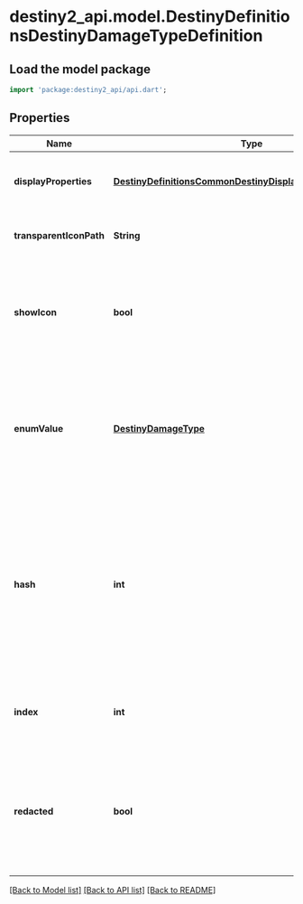 # destiny2_api.model.DestinyDefinitionsDestinyDamageTypeDefinition

## Load the model package
```dart
import 'package:destiny2_api/api.dart';
```

## Properties
Name | Type | Description | Notes
------------ | ------------- | ------------- | -------------
**displayProperties** | [**DestinyDefinitionsCommonDestinyDisplayPropertiesDefinition**](DestinyDefinitionsCommonDestinyDisplayPropertiesDefinition.md) | The description of the damage type, icon etc... | [optional] [default to null]
**transparentIconPath** | **String** | A variant of the icon that is transparent and colorless. | [optional] [default to null]
**showIcon** | **bool** | If TRUE, the game shows this damage type&#39;s icon. Otherwise, it doesn&#39;t. Whether you show it or not is up to you. | [optional] [default to null]
**enumValue** | [**DestinyDamageType**](DestinyDamageType.md) | We have an enumeration for damage types for quick reference. This is the current definition&#39;s damage type enum value. | [optional] [default to null]
**hash** | **int** | The unique identifier for this entity. Guaranteed to be unique for the type of entity, but not globally.  When entities refer to each other in Destiny content, it is this hash that they are referring to. | [optional] [default to null]
**index** | **int** | The index of the entity as it was found in the investment tables. | [optional] [default to null]
**redacted** | **bool** | If this is true, then there is an entity with this identifier/type combination, but BNet is not yet allowed to show it. Sorry! | [optional] [default to null]

[[Back to Model list]](../README.md#documentation-for-models) [[Back to API list]](../README.md#documentation-for-api-endpoints) [[Back to README]](../README.md)



